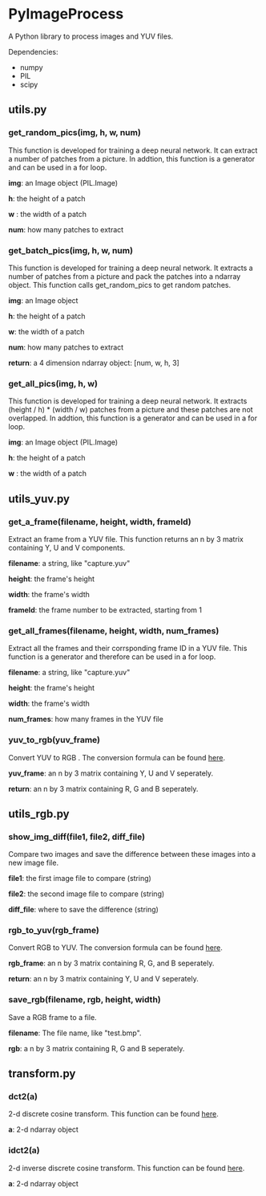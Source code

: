 # PyImageProcess
A Python library to process images and YUV files.

Dependencies:

* numpy
* PIL
* scipy

## utils.py
### get_random_pics(img, h, w, num)
This function is developed for training a deep neural network. It can extract a number of patches from a picture. In addtion, this function is a generator and can be used in a for loop.

**img**: an Image object (PIL.Image)

**h**: the height of a patch

**w** : the width of a patch

**num**: how many patches to extract

### get_batch_pics(img, h, w, num)
This function is developed for training a deep neural network. It extracts a number of patches from a picture and pack the patches into a ndarray object. This function calls get_random_pics to get random patches.

**img**: an Image object

**h**: the height of a patch

**w**: the width of a patch

**num**: how many patches to extract

**return**: a 4 dimension ndarray object: [num, w, h, 3]

### get_all_pics(img, h, w)
This function is developed for training a deep neural network. It extracts (height / h) * (width / w) patches from a picture and these patches are not overlapped. In addtion, this function is a generator and can be used in a for loop.

**img**: an Image object (PIL.Image)

**h**: the height of a patch

**w** : the width of a patch

## utils_yuv.py
### get_a_frame(filename, height, width, frameId)
Extract an frame from a YUV file. This function returns an n by 3 matrix containing Y, U and V components.

**filename**: a string, like "capture.yuv"

**height**: the frame's height

**width**: the frame's width

**frameId**: the frame number to be extracted, starting from 1

### get_all_frames(filename, height, width, num_frames)
Extract all the frames and their corrsponding frame ID in a YUV file. This function is a generator and therefore can be used in a for loop.

**filename**: a string, like "capture.yuv"

**height**: the frame's height

**width**: the frame's width

**num_frames**: how many frames in the YUV file

### yuv_to_rgb(yuv_frame)
Convert YUV to RGB . The conversion formula can be found [here](https://www.vocal.com/video/rgb-and-yuv-color-space-conversion/).

**yuv_frame**: an n by 3 matrix containing Y, U and V seperately.

**return**: an n by 3 matrix containing R, G and B seperately.

## utils_rgb.py
### show_img_diff(file1, file2, diff_file)
Compare two images and save the difference between these images into a new image file.

**file1**: the first image file to compare (string)

**file2**: the second image file to compare (string)

**diff_file**: where to save the difference (string)

### rgb_to_yuv(rgb_frame)
Convert RGB to YUV. The conversion formula can be found [here](https://www.vocal.com/video/rgb-and-yuv-color-space-conversion/).

**rgb_frame**: an n by 3 matrix containing R, G, and B seperately.

**return**: an n by 3 matrix containing Y, U and V seperately.

### save_rgb(filename, rgb, height, width)
Save a RGB frame to a file.

**filename**: The file name, like "test.bmp".

**rgb**: a n by 3 matrix containing R, G and B seperately.

## transform.py
### dct2(a)
2-d discrete cosine transform. This function can be found [here](https://inst.eecs.berkeley.edu/~ee123/sp16/Sections/JPEG_DCT_Demo.html).

**a**: 2-d ndarray object

### idct2(a)
2-d inverse discrete cosine transform. This function can be found [here](https://inst.eecs.berkeley.edu/~ee123/sp16/Sections/JPEG_DCT_Demo.html).

**a**: 2-d ndarray object